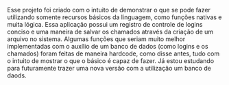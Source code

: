 Esse projeto foi criado com o intuito de demonstrar o que se pode fazer utilizando somente recursos básicos da linguagem, como funções nativas e muita lógica.
Essa aplicação possui um registro de controle de logins conciso e uma maneira de salvar os chamados através da criação de um arquivo no sistema.
Algumas funções que seriam muito melhor implementadas com o auxílio de um banco de dados (como logins e os chamados) foram feitas de maneira hardcode, como disse antes, tudo
com o intuito de mostrar o que o básico é capaz de fazer.
Já estou estudando para futuramente trazer uma nova versão com a utilização um banco de daods.
